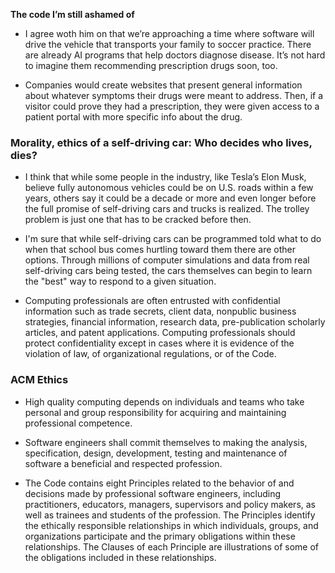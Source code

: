 **The code I’m still ashamed of**

- I agree woth him on that we’re approaching a time where software will drive the vehicle that transports your family to soccer practice. There are already AI programs that help doctors diagnose disease. It’s not hard to imagine them recommending prescription drugs soon, too.

- Companies would create websites that present general information about whatever symptoms their drugs were meant to address. Then, if a visitor could prove they had a prescription, they were given access to a patient portal with more specific info about the drug.

### Morality, ethics of a self-driving car: Who decides who lives, dies?

- I think that while some people in the industry, like Tesla’s Elon Musk, believe fully autonomous vehicles could be on U.S. roads within a few years, others say it could be a decade or more and even longer before the full promise of self-driving cars and trucks is realized. The trolley problem is just one that has to be cracked before then.

- I'm sure that while self-driving cars can be programmed told what to do when that school bus comes hurtling toward them there are other options. Through millions of computer simulations and data from real self-driving cars being tested, the cars themselves can begin to learn the "best" way to respond to a given situation.

- Computing professionals are often entrusted with confidential information such as trade secrets, client data, nonpublic business strategies, financial information, research data, pre-publication scholarly articles, and patent applications. Computing professionals should protect confidentiality except in cases where it is evidence of the violation of law, of organizational regulations, or of the Code.

### ACM Ethics

- High quality computing depends on individuals and teams who take personal and group responsibility for acquiring and maintaining professional competence.

- Software engineers shall commit themselves to making the analysis, specification, design, development, testing and maintenance of software a beneficial and respected profession.

- The Code contains eight Principles related to the behavior of and decisions made by professional software engineers, including practitioners, educators, managers, supervisors and policy makers, as well as trainees and students of the profession. The Principles identify the ethically responsible relationships in which individuals, groups, and organizations participate and the primary obligations within these relationships. The Clauses of each Principle are illustrations of some of the obligations included in these relationships. 